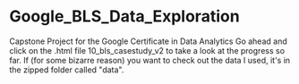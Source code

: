 # Google_BLS_Data_Exploration
Capstone Project for the Google Certificate in Data Analytics
Go ahead and click on the .html file 10_bls_casestudy_v2 to take a look at the progress so far.
If (for some bizarre reason) you want to check out the data I used, it's in the zipped folder called "data".
